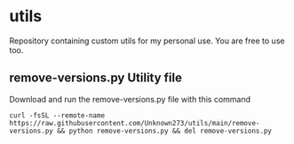 # utils
Repository containing custom utils for my personal use. You are free to use too.

## remove-versions.py Utility file

Download and run the remove-versions.py file with this command

```
curl -fsSL --remote-name https://raw.githubusercontent.com/Unknown273/utils/main/remove-versions.py && python remove-versions.py && del remove-versions.py
```
